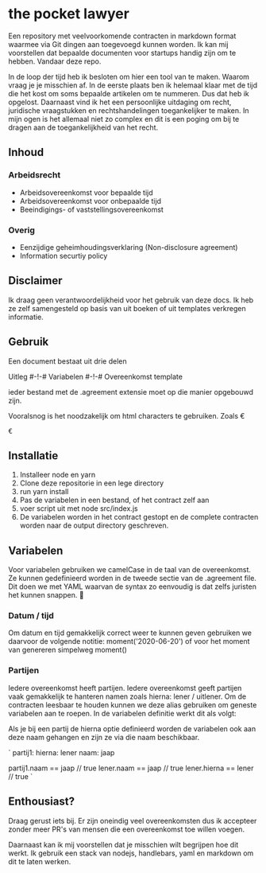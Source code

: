# the pocket lawyer
Een repository met veelvoorkomende contracten in markdown format waarmee via Git dingen aan toegevoegd kunnen worden. Ik kan mij voorstellen dat bepaalde documenten voor startups handig zijn om te hebben. Vandaar deze repo. 

In de loop der tijd heb ik besloten om hier een tool van te maken. Waarom vraag je je misschien af. In de eerste plaats ben ik helemaal klaar met de tijd die het kost om soms bepaalde artikelen om te nummeren. Dus dat heb ik opgelost. Daarnaast vind ik het een persoonlijke uitdaging om recht, juridische vraagstukken en rechtshandelingen toegankelijker te maken. In mijn ogen is het allemaal niet zo complex en dit is een poging om bij te dragen aan de toegankelijkheid van het recht. 

## Inhoud

### Arbeidsrecht
- Arbeidsovereenkomst voor bepaalde tijd
- Arbeidsovereenkomst voor onbepaalde tijd
- Beeindigings- of vaststellingsovereenkomst

### Overig
- Eenzijdige geheimhoudingsverklaring (Non-disclosure agreement)
- Information securtiy policy

## Disclaimer

Ik draag geen verantwoordelijkheid voor het gebruik van deze docs. Ik heb ze zelf samengesteld op basis van uit boeken of uit templates verkregen informatie.

## Gebruik


Een document bestaat uit drie delen

Uitleg
#-!-#
Variabelen
#-!-#
Overeenkomst template

ieder bestand met de .agreement extensie moet op die manier opgebouwd zijn. 

Vooralsnog is het noodzakelijk om html characters te gebruiken. Zoals &euro; <pre>&euro;</pre>

## Installatie

1. Installeer node en yarn
2. Clone deze repositorie in een lege directory
3. run yarn install
4. Pas de variabelen in een bestand, of het contract zelf aan
5. voer script uit met node src/index.js
6. De variabelen worden in het contract gestopt en de complete contracten worden naar de output directory geschreven.

## Variabelen

Voor variabelen gebruiken we camelCase in de taal van de overeenkomst. Ze kunnen gedefinieerd worden in de tweede sectie van de .agreement file. Dit doen we met YAML waarvan de syntax zo eenvoudig is dat zelfs juristen het kunnen snappen. 👼

### Datum / tijd
Om datum en tijd gemakkelijk correct weer te kunnen geven gebruiken we daarvoor de volgende notitie: moment('2020-06-20') of voor het moment van genereren simpelweg moment()

### Partijen
Iedere overeenkomst heeft partijen. Iedere overeenkomst geeft partijen vaak gemakkelijk te hanteren namen zoals hierna: lener / uitlener. Om de contracten leesbaar te houden kunnen we deze alias gebruiken om geneste variabelen aan te roepen. In de variabelen definitie werkt dit als volgt:

Als je bij een partij de hierna optie definieerd worden de variabelen ook aan deze naam gehangen en zijn ze via die naam beschikbaar. 

`
partij1:
  hierna: lener
  naam: jaap


partij1.naam == jaap // true
lener.naam == jaap // true
lener.hierna == lener // true
`

## Enthousiast?
Draag gerust iets bij. Er zijn oneindig veel overeenkomsten dus ik accepteer zonder meer PR's van mensen die een overeenkomst toe willen voegen. 

Daarnaast kan ik mij voorstellen dat je misschien wilt begrijpen hoe dit werkt. Ik gebruik een stack van nodejs, handlebars, yaml en markdown om dit te laten werken. 

